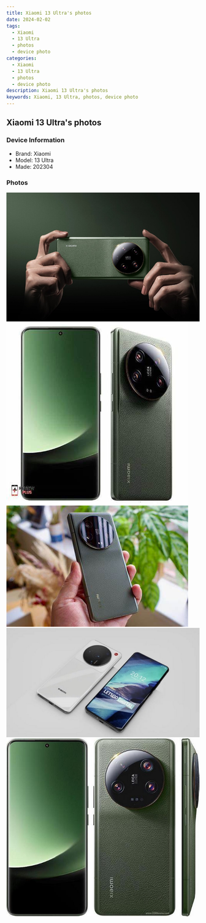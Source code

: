 ```yaml
---
title: Xiaomi 13 Ultra's photos
date: 2024-02-02
tags: 
  - Xiaomi
  - 13 Ultra
  - photos
  - device photo
categories: 
  - Xiaomi
  - 13 Ultra
  - photos
  - device photo
description: Xiaomi 13 Ultra's photos
keywords: Xiaomi, 13 Ultra, photos, device photo
---
```


## Xiaomi 13 Ultra's photos

### Device Information

- Brand: Xiaomi
- Model: 13 Ultra
- Made: 202304

### Photos

![/images/best-assets/devices/xiaomi/xiaomi-13-ultra/1.jpg](/images/best-assets/devices/xiaomi/xiaomi-13-ultra/1.jpg)
![/images/best-assets/devices/xiaomi/xiaomi-13-ultra/2.jpg](/images/best-assets/devices/xiaomi/xiaomi-13-ultra/2.jpg)
![/images/best-assets/devices/xiaomi/xiaomi-13-ultra/3.jpg](/images/best-assets/devices/xiaomi/xiaomi-13-ultra/3.jpg)
![/images/best-assets/devices/xiaomi/xiaomi-13-ultra/4.jpg](/images/best-assets/devices/xiaomi/xiaomi-13-ultra/4.jpg)
![/images/best-assets/devices/xiaomi/xiaomi-13-ultra/5.jpg](/images/best-assets/devices/xiaomi/xiaomi-13-ultra/5.jpg)
